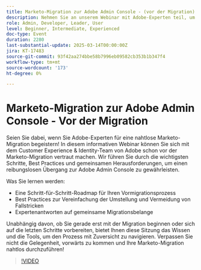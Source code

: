 ```yaml
---
title: Marketo-Migration zur Adobe Admin Console - (vor der Migration)
description: Nehmen Sie an unserem Webinar mit Adobe-Experten teil, um eine nahtlose Migration zu Marketo zu ermöglichen! Lernen Sie wichtige Schritte, Best Practices und Lösungen für häufige Herausforderungen kennen. Rüsten Sie sich mit dem Wissen aus, selbstbewusst durch die Adobe Admin Console zu navigieren. Verpassen Sie nicht diese Gelegenheit, Ihren Übergang zu vereinfachen und Fallstricke zu vermeiden!
role: Admin, Developer, Leader, User
level: Beginner, Intermediate, Experienced
doc-type: Event
duration: 2280
last-substantial-update: 2025-03-14T00:00:00Z
jira: KT-17483
source-git-commit: 93f42aa274bbe58b7996eb09582cb353b1b347f4
workflow-type: tm+mt
source-wordcount: '173'
ht-degree: 0%

---
```



# Marketo-Migration zur Adobe Admin Console - Vor der Migration

Seien Sie dabei, wenn Sie Adobe-Experten für eine nahtlose Marketo-Migration begeistern!
In diesem informativen Webinar können Sie sich mit dem Customer Experience &amp; Identity-Team von Adobe schon vor der Marketo-Migration vertraut machen. Wir führen Sie durch die wichtigsten Schritte, Best Practices und gemeinsamen Herausforderungen, um einen reibungslosen Übergang zur Adobe Admin Console zu gewährleisten.

Was Sie lernen werden:

- Eine Schritt-für-Schritt-Roadmap für Ihren Vormigrationsprozess
- Best Practices zur Vereinfachung der Umstellung und Vermeidung von Fallstricken
- Expertenantworten auf gemeinsame Migrationsbelange

Unabhängig davon, ob Sie gerade erst mit der Migration beginnen oder sich auf die letzten Schritte vorbereiten, bietet Ihnen diese Sitzung das Wissen und die Tools, um den Prozess mit Zuversicht zu navigieren. Verpassen Sie nicht die Gelegenheit, vorwärts zu kommen und Ihre Marketo-Migration nahtlos durchzuführen!

>[!VIDEO](https://video.tv.adobe.com/v/3449712/?learn=on&enablevpops)
